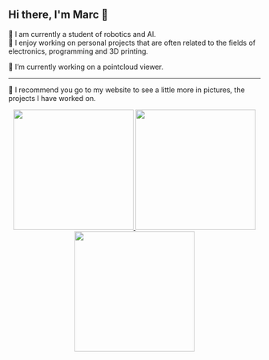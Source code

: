 ## Hi there, I'm Marc 👋

🎉 I am currently a student of robotics and AI.\
🤖 I enjoy working on personal projects that are often related to the fields of electronics, programming and 3D printing.

🔭 I’m currently working on a pointcloud viewer.

<hr/>

📸 I recommend you go to my website to see a little more in pictures, the projects I have worked on.
<div flex-direction="row" align="center">
  <a href="https://thedraill.e-monsite.com/pages/projects/mark-3-ironman-helmet.html">
    <img src="https://thedraill.e-monsite.com/medias/images/1628240246789-1.jpg" height="240px"/>
  </a>
  <a href="https://thedraill.e-monsite.com/pages/projects/wall-e-replica.html">
    <img src="https://thedraill.e-monsite.com/medias/images/img-20230817-125808r.jpg" height="240px"/>
  </a>
  <a href="https://thedraill.e-monsite.com/pages/projects/whale-oil-tank-from-dishonored.html">
  <img src="https://thedraill.e-monsite.com/medias/images/img-20220319-114741-01.jpg" height="240px"/>
  </a>
</div>

<!--
**marcguedon/marcguedon** is a ✨ _special_ ✨ repository because its `README.md` (this file) appears on your GitHub profile.

Here are some ideas to get you started:

- 🔭 I’m currently working on ...
- 🌱 I’m currently learning ...
- 👯 I’m looking to collaborate on ...
- 🤔 I’m looking for help with ...
- 💬 Ask me about ...
- 📫 How to reach me: ...
- 😄 Pronouns: ...
- ⚡ Fun fact: ...
-->
